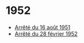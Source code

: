 # 1952

- [Arrêté du 16 août 1951](arrete-du-16-aout-1951)
- [Arrêté du 28 février 1952](arrete-du-28-fevrier-1952)
